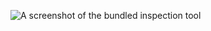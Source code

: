 ![A screenshot of the bundled inspection tool](https://github.com/bitbytestudios/upf/raw/master/documentation/screenshot.png)